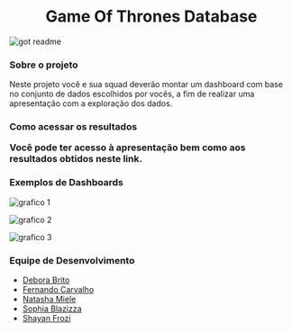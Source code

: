 <h1 align="center"> Game Of Thrones Database </h1>

![got readme](https://user-images.githubusercontent.com/72519573/139174860-68df354a-c341-4a5b-b6bb-129043f88742.PNG)

<h3> Sobre o projeto </h3>

<p>Neste projeto você e sua squad deverão montar um dashboard com base no conjunto de dados escolhidos por vocês, a fim de realizar uma apresentação com a exploração dos dados.</p>

<h3> Como acessar os resultados </3>

<p>Você pode ter acesso à apresentação bem como aos resultados obtidos neste link.</p>

<h3> Exemplos de Dashboards </h3>

![grafico 1](https://user-images.githubusercontent.com/72519573/139176333-0ecd86c7-84e7-434c-8cde-b40d0a265f4b.PNG)

![grafico 2](https://user-images.githubusercontent.com/72519573/139176599-ce582abd-f21b-4405-8cc5-cdcd36fc3719.PNG)

![grafico 3](https://user-images.githubusercontent.com/72519573/139176795-320ffe74-f40b-4ca2-b55f-bc0d186a9919.PNG)

<h3>Equipe de Desenvolvimento</h3>

- <a href="https://www.linkedin.com/in/debora-figueiredo-305743133/">Debora Brito</a>
- <a href="https://www.linkedin.com/in/fernando-costa-75b11a95/">Fernando Carvalho</a>
- <a href="https://www.linkedin.com/in/natashamiele/">Natasha Miele</a>
- <a href="https://www.linkedin.com/in/sophiablazizza/">Sophia Blazizza</a>
- <a href="https://github.com/SrFrozi">Shayan Frozi</a>
